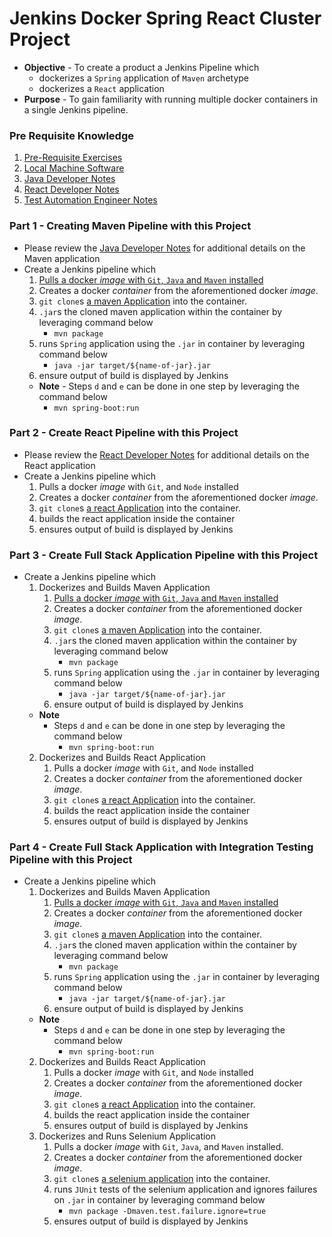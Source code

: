 # Jenkins Docker Spring React Cluster Project

* **Objective** - To create a product a Jenkins Pipeline which
	* dockerizes a `Spring` application of `Maven` archetype
	* dockerizes a `React` application
* **Purpose** - To gain familiarity with running multiple docker containers in a single Jenkins pipeline.


### Pre Requisite Knowledge
1. [Pre-Requisite Exercises](./README-prerequisite-knowledge.md)
2. [Local Machine Software](https://curriculeon.github.io/Curriculeon/lectures/containerization/docker/dockerizing-jenkins/content.html)
3. [Java Developer Notes](./README-javadev.md)
4. [React Developer Notes](./README-reactdev.md)
5. [Test Automation Engineer Notes](./README-qa.md)


### Part 1 - Creating Maven Pipeline with this Project
* Please review the [Java Developer Notes](./README-javadev.md) for additional details on the Maven application
* Create a Jenkins pipeline which
	1. [Pulls a docker _image_ with `Git`, `Java` and `Maven` installed](https://hub.docker.com/r/jamesdbloom/docker-java8-maven)
	2. Creates a docker _container_ from the aforementioned docker _image_.
	3. `git clone`s [a maven Application](https://github.com/curriculeon/jenkins.docker.spring.react_projecttemplate/tree/master/pom.xml) into the container.
	4. `.jar`s the cloned maven application within the container by leveraging command below
		* `mvn package`
	5. runs `Spring` application using the `.jar` in container by leveraging command below
		* `java -jar target/${name-of-jar}.jar`
	6. ensure output of build is displayed by Jenkins
	* **Note** - Steps `d` and `e` can be done in one step by leveraging the command below
		* `mvn spring-boot:run`
		
### Part 2 - Create React Pipeline with this Project
* Please review the [React Developer Notes](./README-reactdev.md) for additional details on the React application
* Create a Jenkins pipeline which
	1. Pulls a docker _image_ with `Git`, and `Node` installed
	2. Creates a docker _container_ from the aforementioned docker _image_.
	3. `git clone`s [a react Application](https://github.com/curriculeon/jenkins.docker.spring.react_projecttemplate/tree/master/client) into the container.
	4. builds the react application inside the container
	6. ensures output of build is displayed by Jenkins



### Part 3 - Create Full Stack Application Pipeline with this Project
* Create a Jenkins pipeline which
	1. Dockerizes and Builds Maven Application
		1. [Pulls a docker _image_ with `Git`, `Java` and `Maven` installed](https://hub.docker.com/r/jamesdbloom/docker-java8-maven)
		2. Creates a docker _container_ from the aforementioned docker _image_.
		3. `git clone`s [a maven Application](https://github.com/curriculeon/jenkins.docker.spring.react_projecttemplate/tree/master/pom.xml) into the container.
		4. `.jar`s the cloned maven application within the container by leveraging command below
			* `mvn package`
		5. runs `Spring` application using the `.jar` in container by leveraging command below
			* `java -jar target/${name-of-jar}.jar`
		6. ensure output of build is displayed by Jenkins
	* **Note**
		* Steps `d` and `e` can be done in one step by leveraging the command below
			* `mvn spring-boot:run`
	2. Dockerizes and Builds React Application
		1. Pulls a docker _image_ with `Git`, and `Node` installed
		2. Creates a docker _container_ from the aforementioned docker _image_.
		3. `git clone`s [a react Application](https://github.com/curriculeon/jenkins.docker.spring.react_projecttemplate/tree/master/client) into the container.
		4. builds the react application inside the container
		6. ensures output of build is displayed by Jenkins



### Part 4 - Create Full Stack Application with Integration Testing Pipeline with this Project
* Create a Jenkins pipeline which
	1. Dockerizes and Builds Maven Application
		1. [Pulls a docker _image_ with `Git`, `Java` and `Maven` installed](https://hub.docker.com/r/jamesdbloom/docker-java8-maven)
		2. Creates a docker _container_ from the aforementioned docker _image_.
		3. `git clone`s [a maven Application](https://github.com/curriculeon/jenkins.docker.spring.react_projecttemplate/tree/master/pom.xml) into the container.
		4. `.jar`s the cloned maven application within the container by leveraging command below
			* `mvn package`
		5. runs `Spring` application using the `.jar` in container by leveraging command below
			* `java -jar target/${name-of-jar}.jar`
		6. ensure output of build is displayed by Jenkins
	* **Note**
		* Steps `d` and `e` can be done in one step by leveraging the command below
			* `mvn spring-boot:run`
	2. Dockerizes and Builds React Application
		1. Pulls a docker _image_ with `Git`, and `Node` installed
		2. Creates a docker _container_ from the aforementioned docker _image_.
		3. `git clone`s [a react Application](https://github.com/curriculeon/jenkins.docker.spring.react_projecttemplate/tree/master/client) into the container.
		4. builds the react application inside the container
		6. ensures output of build is displayed by Jenkins
	3. Dockerizes and Runs Selenium Application
		1. Pulls a docker _image_ with `Git`, `Java`, and `Maven` installed.
		2. Creates a docker _container_ from the aforementioned docker _image_.
		3. `git clone`s [a selenium application](https://github.com/curriculeon/jenkins.docker.spring.react_person-database/tree/master/integration-testing-application) into the container.
		4. runs `JUnit` tests of the selenium application and ignores failures on `.jar` in container by leveraging command below
			* `mvn package -Dmaven.test.failure.ignore=true`
		6. ensures output of build is displayed by Jenkins
